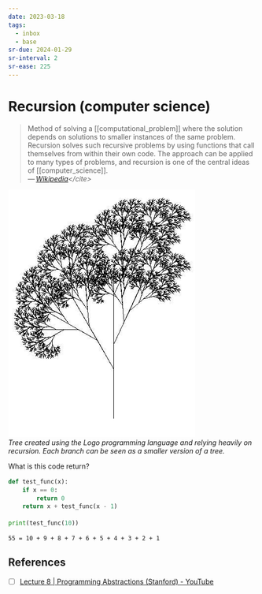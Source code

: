 ```yaml
---
date: 2023-03-18
tags:
  - inbox
  - base
sr-due: 2024-01-29
sr-interval: 2
sr-ease: 225
---
```


# Recursion (computer science)

> Method of solving a [[computational_problem]] where the solution depends on
> solutions to smaller instances of the same problem. Recursion solves such
> recursive problems by using functions that call themselves from within their
> own code. The approach can be applied to many types of problems, and recursion
> is one of the central ideas of [[computer_science]].\
> — <cite>[Wikipedia](https://en.wikipedia.org/wiki/Recursion_\(computer_science\))</cite>

![Recursive Tree](img/recursive_tree.jpg)\
_Tree created using the Logo
programming language and relying heavily on recursion. Each branch can be seen
as a smaller version of a tree._

What is this code return?
```python
def test_func(x):
    if x == 0:
        return 0
    return x + test_func(x - 1)

print(test_func(10))
```
&#10;
```
55 = 10 + 9 + 8 + 7 + 6 + 5 + 4 + 3 + 2 + 1
```

## References

- [ ] [Lecture 8 | Programming Abstractions (Stanford) - YouTube](https://www.youtube.com/watch?v=gl3emqCuueQ)
